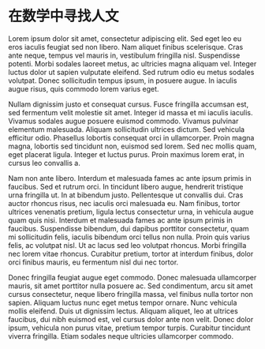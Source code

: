 # 在数学中寻找人文

Lorem ipsum dolor sit amet, consectetur adipiscing elit. Sed eget leo eu eros iaculis feugiat sed non libero. Nam aliquet finibus scelerisque. Cras ante neque, tempus vel mauris in, vestibulum fringilla nisl. Suspendisse potenti. Morbi sodales laoreet metus, ac ultricies magna aliquam vel. Integer luctus dolor ut sapien vulputate eleifend. Sed rutrum odio eu metus sodales volutpat. Donec sollicitudin tempus ipsum, in posuere augue. In iaculis augue risus, quis commodo lorem varius eget.

Nullam dignissim justo et consequat cursus. Fusce fringilla accumsan est, sed fermentum velit molestie sit amet. Integer id massa et mi iaculis iaculis. Vivamus sodales augue posuere euismod commodo. Vivamus pulvinar elementum malesuada. Aliquam sollicitudin ultrices dictum. Sed vehicula efficitur odio. Phasellus lobortis consequat orci in ullamcorper. Proin magna magna, lobortis sed tincidunt non, euismod sed lorem. Sed nec mollis quam, eget placerat ligula. Integer et luctus purus. Proin maximus lorem erat, in cursus leo convallis a.

Nam non ante libero. Interdum et malesuada fames ac ante ipsum primis in faucibus. Sed et rutrum orci. In tincidunt libero augue, hendrerit tristique urna fringilla ut. In at bibendum justo. Pellentesque ut convallis dui. Cras auctor rhoncus risus, nec iaculis orci malesuada eu. Nam finibus, tortor ultrices venenatis pretium, ligula lectus consectetur urna, in vehicula augue quam quis nisi. Interdum et malesuada fames ac ante ipsum primis in faucibus. Suspendisse bibendum, dui dapibus porttitor consectetur, quam mi sollicitudin felis, iaculis bibendum orci tellus non nulla. Proin quis varius felis, ac volutpat nisl. Ut ac lacus sed leo volutpat rhoncus. Morbi fringilla nec lorem vitae rhoncus. Curabitur pretium, tortor at interdum finibus, dolor orci finibus mauris, eu fermentum nisl dui nec tortor.

Donec fringilla feugiat augue eget commodo. Donec malesuada ullamcorper mauris, sit amet porttitor nulla posuere ac. Sed condimentum, arcu sit amet cursus consectetur, neque libero fringilla massa, vel finibus nulla tortor non sapien. Aliquam luctus nunc eget metus tempor ornare. Nunc vehicula mollis eleifend. Duis ut dignissim lectus. Aliquam aliquet, leo at ultrices faucibus, dui nibh euismod est, vel cursus dolor ante non velit. Donec dolor ipsum, vehicula non purus vitae, pretium tempor turpis. Curabitur tincidunt viverra fringilla. Etiam sodales neque ultricies ullamcorper commodo.